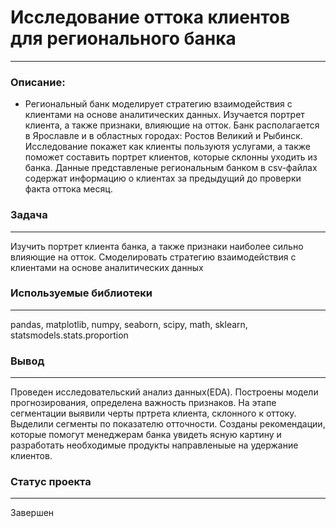 # Исследование оттока клиентов для регионального банка
---

### Описание:

 - Региональный банк моделирует стратегию взаимодействия с клиентами на основе аналитических данных. Изучается портрет клиента, а также признаки, влияющие на отток.
Банк располагается в Ярославле и в областных городах: Ростов Великий и Рыбинск.
Исследование покажет как клиенты пользуютя услугами, а также поможет составить портрет клиентов, которые склонны уходить из банка.
Данные представленые региональным банком в csv-файлах содержат информацию о клиентах за предыдущий до проверки факта оттока месяц.
 
### Задача
---

Изучить портрет клиента банка, а также признаки наиболее сильно влияющие на отток. Смоделировать стратегию взаимодействия с клиентами на основе аналитических данных

### Используемые библиотеки
---

pandas,  matplotlib,  numpy,  seaborn, scipy, math, sklearn, statsmodels.stats.proportion

### Вывод
---

Проведен исследовательский анализ данных(EDA). Построены модели прогнозирования, определена важность признаков. На этапе сегментации выявили черты пртрета клиента, склонного к оттоку. Выделили сегменты по показателю отточности. Созданы рекомендации, которые помогут менеджерам банка увидеть ясную картину и разработать необходимые продукты направленыые на удержание клиентов.

### Статус проекта
---

Завершен
